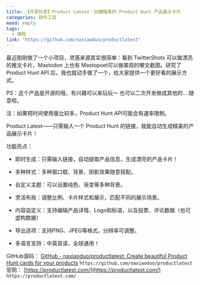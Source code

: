 ```yaml
---
title: 【开源分享】Product Latest：创建精美的 Product Hunt 产品展示卡片
categories: 软件工具
mood: empty
tags:
  - 编程
link: "https://github.com/naxiaoduo/productlatest"
---
```


最近刚刚做了一个小项目，灵感来源其实很简单：看到 TwitterShots 可以做漂亮的推文卡片，Mastodon 上也有 Mastopoet可以做美观的嘟文截图。研究了 Product Hunt API 后，我也就动手做了一个，给大家提供一个更好看的展示方式。

PS：这个产品是开源的哦，有兴趣可以来玩玩～ 也可以二次开发做成其他的….随意啦。

注：如果短时间使用量比较多，Product Hunt API可能会有速率限制。

Product Latest——只需输入一个 Product Hunt 的链接，就能自动生成精美的产品展示卡片！

   

功能亮点：

- 即时生成：只需输入链接，自动提取产品信息，生成漂亮的产品卡片！

- 多种样式：多种窗口框、背景、阴影效果随意搭配。

- 自定义主题：可以设置纯色、渐变等多种背景。

- 灵活布局：调整比例、卡片样式和展示，匹配不同的展示场景。

- 内容自定义：支持编辑产品详情、Logo和标语，以及投票、评论数据（也可虚构数据）

- 导出选项：支持PNG、JPEG等格式，分辨率可调整。

- 多语言支持：中英双语，全球通用！

GitHub源码： [GitHub - naxiaoduo/productlatest: Create beautiful Product Hunt cards for your products](https://github.com/naxiaoduo/productlatest) `https://github.com/naxiaoduo/productlatest` 官网： [https://productlatest.com/](https://productlatest.com/) `https://productlatest.com/`

